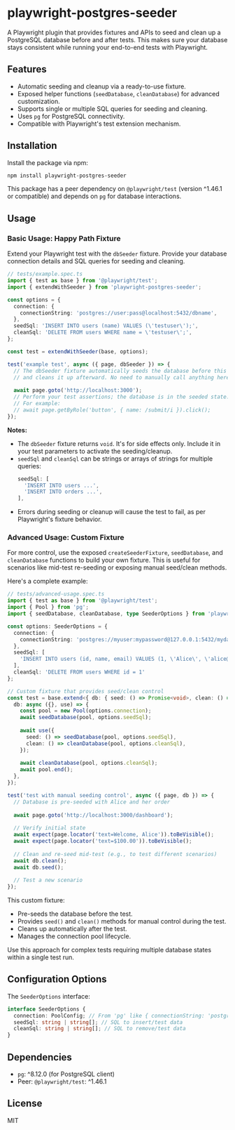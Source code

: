 # playwright-postgres-seeder

A Playwright plugin that provides fixtures and APIs to seed and clean up a PostgreSQL database before and after tests. This makes sure your database stays consistent while running your end-to-end tests with Playwright.

## Features
- Automatic seeding and cleanup via a ready-to-use fixture.
- Exposed helper functions (`seedDatabase`, `cleanDatabase`) for advanced customization.
- Supports single or multiple SQL queries for seeding and cleaning.
- Uses `pg` for PostgreSQL connectivity.
- Compatible with Playwright's test extension mechanism.

## Installation

Install the package via npm:

```bash
npm install playwright-postgres-seeder
```

This package has a peer dependency on `@playwright/test` (version ^1.46.1 or compatible) and depends on `pg` for database interactions.

## Usage

### Basic Usage: Happy Path Fixture

Extend your Playwright test with the `dbSeeder` fixture. Provide your database connection details and SQL queries for seeding and cleaning.

```typescript
// tests/example.spec.ts
import { test as base } from '@playwright/test';
import { extendWithSeeder } from 'playwright-postgres-seeder';

const options = {
  connection: {
    connectionString: 'postgres://user:pass@localhost:5432/dbname',
  },
  seedSql: 'INSERT INTO users (name) VALUES (\'testuser\');',
  cleanSql: 'DELETE FROM users WHERE name = \'testuser\';',
};

const test = extendWithSeeder(base, options);

test('example test', async ({ page, dbSeeder }) => {
  // The dbSeeder fixture automatically seeds the database before this block runs
  // and cleans it up afterward. No need to manually call anything here.
  
  await page.goto('http://localhost:3000');
  // Perform your test assertions; the database is in the seeded state.
  // For example:
  // await page.getByRole('button', { name: /submit/i }).click();
});
```

**Notes:**
- The `dbSeeder` fixture returns `void`. It's for side effects only. Include it in your test parameters to activate the seeding/cleanup.
- `seedSql` and `cleanSql` can be strings or arrays of strings for multiple queries:
  ```javascript
  seedSql: [
    'INSERT INTO users ...',
    'INSERT INTO orders ...',
  ],
  ```
- Errors during seeding or cleanup will cause the test to fail, as per Playwright's fixture behavior.

### Advanced Usage: Custom Fixture

For more control, use the exposed `createSeederFixture`, `seedDatabase`, and `cleanDatabase` functions to build your own fixture. This is useful for scenarios like mid-test re-seeding or exposing manual seed/clean methods.

Here's a complete example:

```typescript
// tests/advanced-usage.spec.ts
import { test as base } from '@playwright/test';
import { Pool } from 'pg';
import { seedDatabase, cleanDatabase, type SeederOptions } from 'playwright-postgres-seeder';

const options: SeederOptions = {
  connection: {
    connectionString: 'postgres://myuser:mypassword@127.0.0.1:5432/mydatabase',
  },
  seedSql: [
    'INSERT INTO users (id, name, email) VALUES (1, \'Alice\', \'alice@test.com\')'
  ],
  cleanSql: 'DELETE FROM users WHERE id = 1'
};

// Custom fixture that provides seed/clean control
const test = base.extend<{ db: { seed: () => Promise<void>, clean: () => Promise<void> } }>({
  db: async ({}, use) => {
    const pool = new Pool(options.connection);
    await seedDatabase(pool, options.seedSql);
    
    await use({
      seed: () => seedDatabase(pool, options.seedSql),
      clean: () => cleanDatabase(pool, options.cleanSql),
    });
    
    await cleanDatabase(pool, options.cleanSql);
    await pool.end();
  },
});

test('test with manual seeding control', async ({ page, db }) => {
  // Database is pre-seeded with Alice and her order
  
  await page.goto('http://localhost:3000/dashboard');
  
  // Verify initial state
  await expect(page.locator('text=Welcome, Alice')).toBeVisible();
  await expect(page.locator('text=$100.00')).toBeVisible();
  
  // Clean and re-seed mid-test (e.g., to test different scenarios)
  await db.clean();
  await db.seed();
  
  // Test a new scenario
});
```

This custom fixture:
- Pre-seeds the database before the test.
- Provides `seed()` and `clean()` methods for manual control during the test.
- Cleans up automatically after the test.
- Manages the connection pool lifecycle.

Use this approach for complex tests requiring multiple database states within a single test run.

## Configuration Options

The `SeederOptions` interface:

```typescript
interface SeederOptions {
  connection: PoolConfig; // From 'pg' like { connectionString: 'postgres://...' }
  seedSql: string | string[]; // SQL to insert/test data
  cleanSql: string | string[]; // SQL to remove/test data
}
```

## Dependencies

- `pg`: ^8.12.0 (for PostgreSQL client)
- Peer: `@playwright/test`: ^1.46.1


## License

MIT

